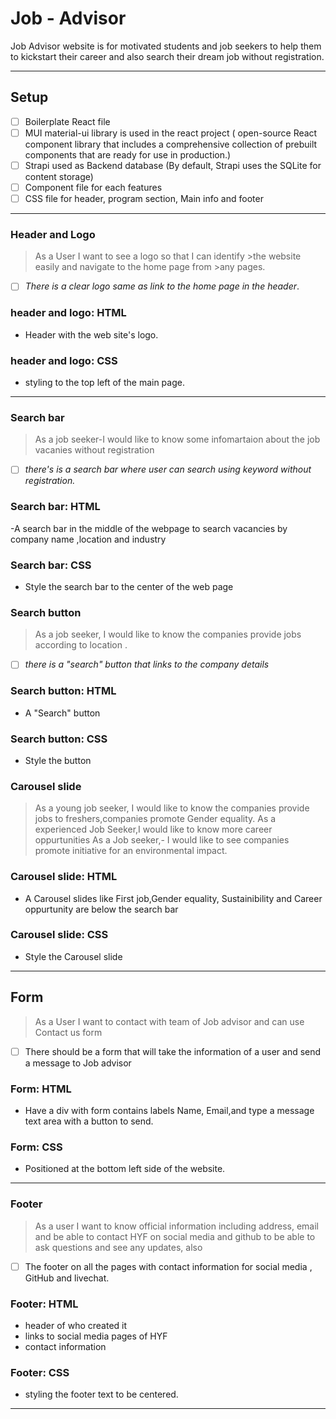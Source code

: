 # Job - Advisor

<!---minju edited--->

Job Advisor website is for motivated students and job seekers to help them to
kickstart their career and also search their dream job without registration.

---

## Setup

- [ ] Boilerplate React file
- [ ] MUI material-ui library is used in the react project ( open-source React
      component library that includes a comprehensive collection of prebuilt
      components that are ready for use in production.)
- [ ] Strapi used as Backend database (By default, Strapi uses the SQLite for
      content storage)
- [ ] Component file for each features
- [ ] CSS file for header, program section, Main info and footer

---

### Header and Logo

> As a User I want to see a logo so that I can identify >the website easily and
> navigate to the home page from >any pages.

- [ ] _There is a clear logo same as link to the home page in the header_.

### header and logo: HTML

- Header with the web site's logo.

### header and logo: CSS

- styling to the top left of the main page.

---

### Search bar

> As a job seeker-I would like to know some infomartaion about the job vacanies
> without registration

- [ ] _there's is a search bar where user can search using keyword without
      registration._

### Search bar: HTML

-A search bar in the middle of the webpage to search vacancies by company name
,location and industry

### Search bar: CSS

- Style the search bar to the center of the web page

### Search button

> As a job seeker, I would like to know the companies provide jobs according to
> location .

- [ ] _there is a "search" button that links to the company details_

### Search button: HTML

- A "Search" button

### Search button: CSS

- Style the button

### Carousel slide

> As a young job seeker, I would like to know the companies provide jobs to
> freshers,companies promote Gender equality. As a experienced Job Seeker,I
> would like to know more career oppurtunities As a Job seeker,- I would like to
> see companies promote initiative for an environmental impact.

### Carousel slide: HTML

- A Carousel slides like First job,Gender equality, Sustainibility and Career
  oppurtunity are below the search bar

### Carousel slide: CSS

- Style the Carousel slide

---

## Form

> As a User I want to contact with team of Job advisor and can use Contact us
> form

- [ ] There should be a form that will take the information of a user and send a
      message to Job advisor

### Form: HTML

- Have a div with form contains labels Name, Email,and type a message text area
  with a button to send.

### Form: CSS

- Positioned at the bottom left side of the website.

---

### Footer

> As a user I want to know official information including address, email and be
> able to contact HYF on social media and github to be able to ask questions and
> see any updates, also

- [ ] The footer on all the pages with contact information for social media ,
      GitHub and livechat.

### Footer: HTML

- header of who created it
- links to social media pages of HYF
- contact information

### Footer: CSS

- styling the footer text to be centered.

---
